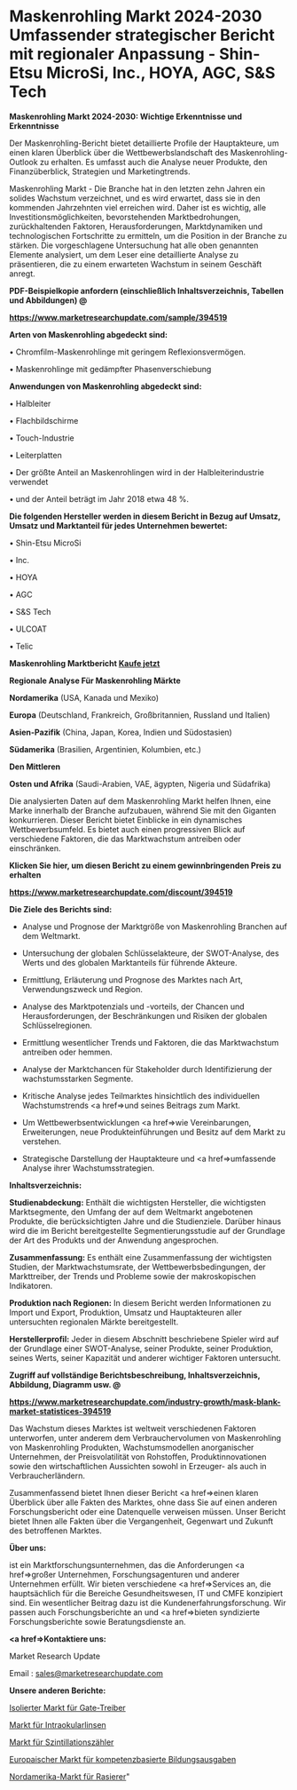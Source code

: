 # Maskenrohling Markt 2024-2030 Umfassender strategischer Bericht mit regionaler Anpassung - Shin-Etsu MicroSi, Inc., HOYA, AGC, S&S Tech

<strong>Maskenrohling Markt 2024-2030: Wichtige Erkenntnisse und Erkenntnisse</strong>

Der Maskenrohling-Bericht bietet detaillierte Profile der Hauptakteure, um einen klaren Überblick über die Wettbewerbslandschaft des Maskenrohling-Outlook zu erhalten. Es umfasst auch die Analyse neuer Produkte, den Finanzüberblick, Strategien und Marketingtrends.

Maskenrohling Markt - Die Branche hat in den letzten zehn Jahren ein solides Wachstum verzeichnet, und es wird erwartet, dass sie in den kommenden Jahrzehnten viel erreichen wird. Daher ist es wichtig, alle Investitionsmöglichkeiten, bevorstehenden Marktbedrohungen, zurückhaltenden Faktoren, Herausforderungen, Marktdynamiken und technologischen Fortschritte zu ermitteln, um die Position in der Branche zu stärken. Die vorgeschlagene Untersuchung hat alle oben genannten Elemente analysiert, um dem Leser eine detaillierte Analyse zu präsentieren, die zu einem erwarteten Wachstum in seinem Geschäft anregt.



<strong><b>PDF-Beispielkopie anfordern (einschließlich Inhaltsverzeichnis, Tabellen und Abbildungen) @ </b></strong>

<strong><a href=https://www.marketresearchupdate.com/sample/394519>

<strong>https://www.marketresearchupdate.com/sample/394519</u></a></strong></strong>



<strong>Arten von Maskenrohling abgedeckt sind:</strong>

• Chromfilm-Maskenrohlinge mit geringem Reflexionsvermögen.

• Maskenrohlinge mit gedämpfter Phasenverschiebung



<strong>Anwendungen von Maskenrohling abgedeckt sind:</strong>

• Halbleiter

• Flachbildschirme

• Touch-Industrie

• Leiterplatten

• Der größte Anteil an Maskenrohlingen wird in der Halbleiterindustrie verwendet

• und der Anteil beträgt im Jahr 2018 etwa 48 %.



<strong>Die folgenden Hersteller werden in diesem Bericht in Bezug auf Umsatz, Umsatz und Marktanteil für jedes Unternehmen bewertet:</strong>

• Shin-Etsu MicroSi

• Inc.

• HOYA

• AGC

• S&S Tech

• ULCOAT

• Telic



<strong>Maskenrohling Marktbericht <a href=https://www.marketresearchupdate.com/buynow/394519>Kaufe jetzt</a></strong>



<strong>Regionale Analyse Für Maskenrohling Märkte</strong>



<strong>Nordamerika</strong> (USA, Kanada und Mexiko)



<strong>Europa</strong> (Deutschland, Frankreich, Großbritannien, Russland und Italien)



<strong>Asien-Pazifik</strong> (China, Japan, Korea, Indien und Südostasien)



<strong>Südamerika</strong> (Brasilien, Argentinien, Kolumbien, etc.)



<strong>Den Mittleren</strong> 

<strong>Osten und Afrika</strong> (Saudi-Arabien, VAE, ägypten, Nigeria und Südafrika)

Die analysierten Daten auf dem Maskenrohling Markt helfen Ihnen, eine Marke innerhalb der Branche aufzubauen, während Sie mit den Giganten konkurrieren. Dieser Bericht bietet Einblicke in ein dynamisches Wettbewerbsumfeld. Es bietet auch einen progressiven Blick auf verschiedene Faktoren, die das Marktwachstum antreiben oder einschränken.



<strong>Klicken Sie hier, um diesen Bericht zu einem gewinnbringenden Preis zu erhalten
</strong>

<strong><a href=https://www.marketresearchupdate.com/discount/394519>https://www.marketresearchupdate.com/discount/394519</b></u></strong></a>



<strong>Die Ziele des Berichts sind:</strong>

- Analyse und Prognose der Marktgröße von Maskenrohling Branchen auf dem Weltmarkt.

- Untersuchung der globalen Schlüsselakteure, der SWOT-Analyse, des Werts und des globalen Marktanteils für führende Akteure.

- Ermittlung, Erläuterung und Prognose des Marktes nach Art, Verwendungszweck und Region.

- Analyse des Marktpotenzials und -vorteils, der Chancen und Herausforderungen, der Beschränkungen und Risiken der globalen Schlüsselregionen.

- Ermittlung wesentlicher Trends und Faktoren, die das Marktwachstum antreiben oder hemmen.

- Analyse der Marktchancen für Stakeholder durch Identifizierung der wachstumsstarken Segmente.

- Kritische Analyse jedes Teilmarktes hinsichtlich des individuellen Wachstumstrends <a href=>und</a> seines Beitrags zum Markt.

- Um Wettbewerbsentwicklungen <a href=>wie</a> Vereinbarungen, Erweiterungen, neue Produkteinführungen und Besitz auf dem Markt zu verstehen.

- Strategische Darstellung der Hauptakteure und <a href=>umfas</a>sende Analyse ihrer Wachstumsstrategien.



<strong>Inhaltsverzeichnis:</strong>



<strong>Studienabdeckung:</strong> Enthält die wichtigsten Hersteller, die wichtigsten Marktsegmente, den Umfang der auf dem Weltmarkt angebotenen Produkte, die berücksichtigten Jahre und die Studienziele. Darüber hinaus wird die im Bericht bereitgestellte Segmentierungsstudie auf der Grundlage der Art des Produkts und der Anwendung angesprochen.



<strong>Zusammenfassung:</strong> Es enthält eine Zusammenfassung der wichtigsten Studien, der Marktwachstumsrate, der Wettbewerbsbedingungen, der Markttreiber, der Trends und Probleme sowie der makroskopischen Indikatoren.



<strong>Produktion nach Regionen:</strong> In diesem Bericht werden Informationen zu Import und Export, Produktion, Umsatz und Hauptakteuren aller untersuchten regionalen Märkte bereitgestellt.



<strong>Herstellerprofil:</strong> Jeder in diesem Abschnitt beschriebene Spieler wird auf der Grundlage einer SWOT-Analyse, seiner Produkte, seiner Produktion, seines Werts, seiner Kapazität und anderer wichtiger Faktoren untersucht.



<strong><b>Zugriff auf vollständige Berichtsbeschreibung, Inhaltsverzeichnis, Abbildung, Diagramm usw. @ </b></strong>

<strong><a href=https://www.marketresearchupdate.com/industry-growth/mask-blank-market-statistices-394519>https://www.marketresearchupdate.com/industry-growth/mask-blank-market-statistices-394519</a></strong>

Das Wachstum dieses Marktes ist weltweit verschiedenen Faktoren unterworfen, unter anderem dem Verbrauchervolumen von Maskenrohling von Maskenrohling Produkten, Wachstumsmodellen anorganischer Unternehmen, der Preisvolatilität von Rohstoffen, Produktinnovationen sowie den wirtschaftlichen Aussichten sowohl in Erzeuger- als auch in Verbraucherländern.

Zusammenfassend bietet Ihnen dieser Bericht <a href=>einen</a> klaren Überblick über alle Fakten des Marktes, ohne dass Sie auf einen anderen Forschungsbericht oder eine Datenquelle verweisen müssen. Unser Bericht bietet Ihnen alle Fakten über die Vergangenheit, Gegenwart und Zukunft des betroffenen Marktes.



<strong>Über uns:</strong>

 ist ein Marktforschungsunternehmen, das die Anforderungen <a href=>großer</a> Unternehmen, Forschungsagenturen und anderer Unternehmen erfüllt. Wir bieten verschiedene <a href=>Services</a> an, die hauptsächlich für die Bereiche Gesundheitswesen, IT und CMFE konzipiert sind. Ein wesentlicher Beitrag dazu ist die Kundenerfahrungsforschung. Wir passen auch Forschungsberichte an und <a href=>bieten</a> syndizierte Forschungsberichte sowie Beratungsdienste an.



<strong><a href=>Kontaktiere uns:</a></strong>

Market Research Update

Email : sales@marketresearchupdate.com



<strong>Unsere anderen Berichte:</strong>

<a href=https://www.linkedin.com/pulse/isolated-gate-drivers-market-2023-2029-in-depth-report>Isolierter Markt für Gate-Treiber</a>

<a href=https://www.linkedin.com/pulse/intra-ocular-lens-market-size-trends-consumption-future>Markt für Intraokularlinsen</a>

<a href=https://www.linkedin.com/pulse/scintillation-counter-market-size-trends-consumption>Markt für Szintillationszähler</a>

<a href=https://www.linkedin.com/pulse/europe-competency-based-education-spending-market>Europaischer Markt für kompetenzbasierte Bildungsausgaben</a>

<a href=https://www.linkedin.com/pulse/north-america-shavers-market-2023-global-industry-analysis>Nordamerika-Markt für Rasierer</a>"
